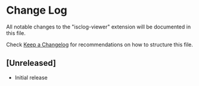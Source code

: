 # Change Log

All notable changes to the "isclog-viewer" extension will be documented in this file.

Check [Keep a Changelog](http://keepachangelog.com/) for recommendations on how to structure this file.

## [Unreleased]

- Initial release